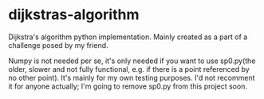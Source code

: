 # dijkstras-algorithm
Dijkstra's algorithm python implementation. Mainly created as a part of a challenge posed by my friend.

Numpy is not needed per se, it's only needed if you want to use sp0.py(the older,
slower and not fully functional, e.g. if there is a point referenced by no other point).
It's mainly for my own testing purposes. I'd not recomment it for anyone actually;
I'm going to remove sp0.py from this project soon.
